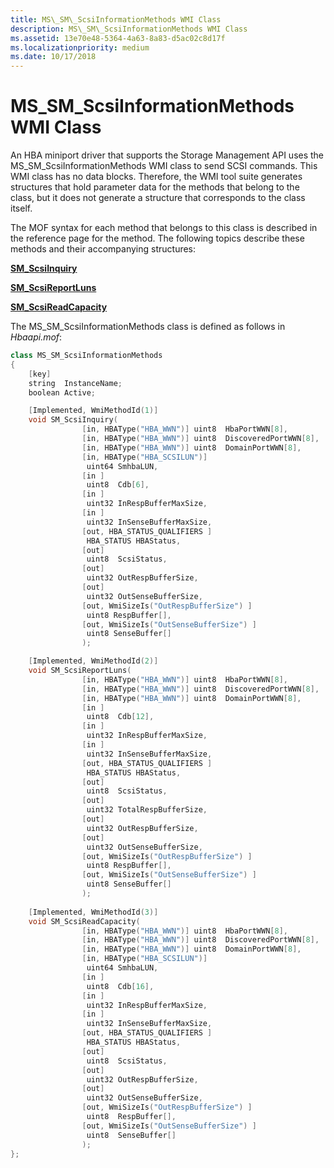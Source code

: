 ```yaml
---
title: MS\_SM\_ScsiInformationMethods WMI Class
description: MS\_SM\_ScsiInformationMethods WMI Class
ms.assetid: 13e70e48-5364-4a63-8a83-d5ac02c8d17f
ms.localizationpriority: medium
ms.date: 10/17/2018
---
```


# MS\_SM\_ScsiInformationMethods WMI Class


An HBA miniport driver that supports the Storage Management API uses the MS\_SM\_ScsiInformationMethods WMI class to send SCSI commands. This WMI class has no data blocks. Therefore, the WMI tool suite generates structures that hold parameter data for the methods that belong to the class, but it does not generate a structure that corresponds to the class itself.

The MOF syntax for each method that belongs to this class is described in the reference page for the method. The following topics describe these methods and their accompanying structures:

[**SM\_ScsiInquiry**](sm-scsiinquiry.md)

[**SM\_ScsiReportLuns**](sm-scsireportluns.md)

[**SM\_ScsiReadCapacity**](sm-scsireadcapacity.md)

The MS\_SM\_ScsiInformationMethods class is defined as follows in *Hbaapi.mof*:

```cpp
class MS_SM_ScsiInformationMethods
{
    [key]
    string  InstanceName;
    boolean Active;

    [Implemented, WmiMethodId(1)]
    void SM_ScsiInquiry(
                [in, HBAType("HBA_WWN")] uint8  HbaPortWWN[8],
                [in, HBAType("HBA_WWN")] uint8  DiscoveredPortWWN[8],
                [in, HBAType("HBA_WWN")] uint8  DomainPortWWN[8],
                [in, HBAType("HBA_SCSILUN")]
                 uint64 SmhbaLUN,
                [in ]
                 uint8  Cdb[6],
                [in ]
                 uint32 InRespBufferMaxSize,
                [in ]
                 uint32 InSenseBufferMaxSize,
                [out, HBA_STATUS_QUALIFIERS ]
                 HBA_STATUS HBAStatus,
                [out]
                 uint8  ScsiStatus,
                [out]
                 uint32 OutRespBufferSize,
                [out]
                 uint32 OutSenseBufferSize,
                [out, WmiSizeIs("OutRespBufferSize") ]
                 uint8 RespBuffer[],
                [out, WmiSizeIs("OutSenseBufferSize") ]
                 uint8 SenseBuffer[]
                );

    [Implemented, WmiMethodId(2)]
    void SM_ScsiReportLuns(
                [in, HBAType("HBA_WWN")] uint8  HbaPortWWN[8],
                [in, HBAType("HBA_WWN")] uint8  DiscoveredPortWWN[8],
                [in, HBAType("HBA_WWN")] uint8  DomainPortWWN[8],
                [in ]
                 uint8  Cdb[12],
                [in ]
                 uint32 InRespBufferMaxSize,
                [in ]
                 uint32 InSenseBufferMaxSize,
                [out, HBA_STATUS_QUALIFIERS ]
                 HBA_STATUS HBAStatus,
                [out]
                 uint8  ScsiStatus,
                [out]
                 uint32 TotalRespBufferSize,
                [out]
                 uint32 OutRespBufferSize,
                [out]
                 uint32 OutSenseBufferSize,
                [out, WmiSizeIs("OutRespBufferSize") ]
                 uint8 RespBuffer[],
                [out, WmiSizeIs("OutSenseBufferSize") ]
                 uint8 SenseBuffer[]
                );
 
    [Implemented, WmiMethodId(3)]
    void SM_ScsiReadCapacity(
                [in, HBAType("HBA_WWN")] uint8  HbaPortWWN[8],
                [in, HBAType("HBA_WWN")] uint8  DiscoveredPortWWN[8],
                [in, HBAType("HBA_WWN")] uint8  DomainPortWWN[8],
                [in, HBAType("HBA_SCSILUN")]
                 uint64 SmhbaLUN,
                [in ]
                 uint8  Cdb[16],
                [in ]
                 uint32 InRespBufferMaxSize,
                [in ]
                 uint32 InSenseBufferMaxSize,
                [out, HBA_STATUS_QUALIFIERS ]
                 HBA_STATUS HBAStatus,
                [out]
                 uint8  ScsiStatus,
                [out]
                 uint32 OutRespBufferSize,
                [out]
                 uint32 OutSenseBufferSize,
                [out, WmiSizeIs("OutRespBufferSize") ]
                 uint8  RespBuffer[],
                [out, WmiSizeIs("OutSenseBufferSize") ]
                 uint8  SenseBuffer[]
                );
};
```

 

 





